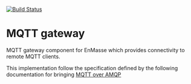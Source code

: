 [![Build Status](https://travis-ci.org/EnMasseProject/mqtt-gateway.svg?branch=master)](https://travis-ci.org/EnMasseProject/mqtt-gateway)

# MQTT gateway
MQTT gateway component for EnMasse which provides connectivity to remote MQTT clients.

This implementation follow the specification defined by the following documentation for bringing [MQTT over AMQP](https://github.com/EnMasseProject/enmasse/blob/master/mqtt-over-amqp/README.md)
